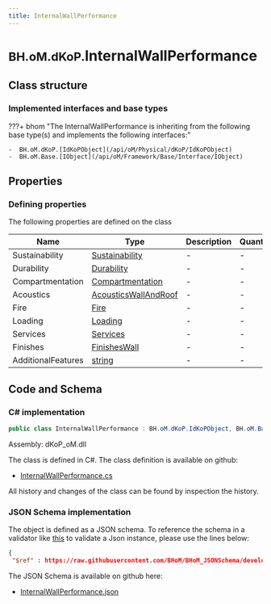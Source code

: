 ```yaml
---
title: InternalWallPerformance
---
```


# <small>BH.oM.dKoP.</small>**InternalWallPerformance**



## Class structure

### Implemented interfaces and base types

???+ bhom "The InternalWallPerformance is inheriting from the following base type(s) and implements the following interfaces:"

    -  BH.oM.dKoP.[IdKoPObject](/api/oM/Physical/dKoP/IdKoPObject)
    -  BH.oM.Base.[IObject](/api/oM/Framework/Base/Interface/IObject)


## Properties



### Defining properties

The following properties are defined on the class

| Name             | Type             | Description      | Quantity         |
|------------------|------------------|------------------|------------------|
| Sustainability | [Sustainability](/api/oM/Physical/dKoP/Perfomance/Sustainability) | - | - |
| Durability | [Durability](/api/oM/Physical/dKoP/Perfomance/Durability) | - | - |
| Compartmentation | [Compartmentation](/api/oM/Physical/dKoP/Perfomance/Compartmentation) | - | - |
| Acoustics | [AcousticsWallAndRoof](/api/oM/Physical/dKoP/Perfomance/AcousticsWallAndRoof) | - | - |
| Fire | [Fire](/api/oM/Physical/dKoP/Perfomance/Fire) | - | - |
| Loading | [Loading](/api/oM/Physical/dKoP/Perfomance/Loading/Loading) | - | - |
| Services | [Services](/api/oM/Physical/dKoP/Perfomance/Services/Services) | - | - |
| Finishes | [FinishesWall](/api/oM/Physical/dKoP/Perfomance/Finishes/FinishesWall) | - | - |
| AdditionalFeatures | [string](https://learn.microsoft.com/en-us/dotnet/api/System.String?view=netstandard-2.0) | - | - |


## Code and Schema

### C# implementation

``` C# title="C#"
public class InternalWallPerformance : BH.oM.dKoP.IdKoPObject, BH.oM.Base.IObject
```

Assembly: dKoP_oM.dll

The class is defined in C#. The class definition is available on github:

- [InternalWallPerformance.cs](https://github.com/BHoM/dKoP_Toolkit/blob/develop/dKoP_oM/Perfomance\InternalWallPerformance.cs)

All history and changes of the class can be found by inspection the history.
### JSON Schema implementation

The object is defined as a JSON schema. To reference the schema in a validator like [this](https://www.jsonschemavalidator.net/) to validate a Json instance, please use the lines below:

``` json title="JSON Schema"
{
 "$ref" : https://raw.githubusercontent.com/BHoM/BHoM_JSONSchema/develop/dKoP_oM/InternalWallPerformance.json}
```

The JSON Schema is available on github here:

- [InternalWallPerformance.json](https://github.com/BHoM/BHoM_JSONSchema/blob/develop/dKoP_oM/InternalWallPerformance.json)
